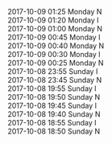 2017-10-09 01:25 Monday  N  
2017-10-09 01:20 Monday  I  
2017-10-09 01:00 Monday  N  
2017-10-09 00:45 Monday  I  
2017-10-09 00:40 Monday  N  
2017-10-09 00:30 Monday  I  
2017-10-09 00:25 Monday  N  
2017-10-08 23:55 Sunday  I  
2017-10-08 23:45 Sunday  N  
2017-10-08 19:55 Sunday  I  
2017-10-08 19:50 Sunday  N  
2017-10-08 19:45 Sunday  I  
2017-10-08 19:40 Sunday  N  
2017-10-08 18:55 Sunday  I  
2017-10-08 18:50 Sunday  N  
